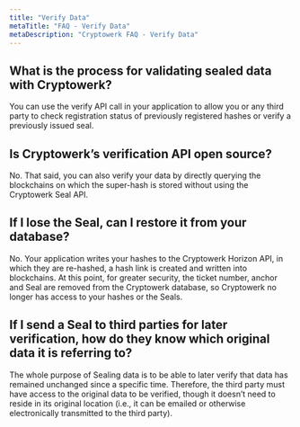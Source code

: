 ```yaml
---
title: "Verify Data"
metaTitle: "FAQ - Verify Data"
metaDescription: "Cryptowerk FAQ - Verify Data"
---
```

## What is the process for validating sealed data with Cryptowerk?

You can use the verify API call in your application to allow you or any third party to check registration status of previously registered hashes or verify a previously issued seal.

## Is Cryptowerk’s verification API open source?

No. That said, you can also verify your data by directly querying the blockchains on which the super-hash is stored without using the Cryptowerk Seal API.

## If I lose the Seal, can I restore it from your database?

No. Your application writes your hashes to the Cryptowerk Horizon API, in which they are re-hashed, a hash link is created and written into blockchains. At this point, for greater security, the ticket number, anchor and Seal are removed from the Cryptowerk database, so Cryptowerk no longer has access to your hashes or the Seals.

## If I send a Seal to third parties for later verification, how do they know which original data it is referring to?

The whole purpose of Sealing data is to be able to later verify that data has remained unchanged since a specific time. Therefore, the third party must have access to the original data to be verified, though it doesn’t need to reside in its original location (i.e., it can be emailed or otherwise electronically transmitted to the third party).
